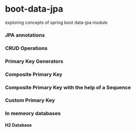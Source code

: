 # boot-data-jpa
exploring concepts of spring boot data-jpa module
### JPA annotations
### CRUD Operations
### Primary Key Generators 
### Composite Primary Key
### Composite Primary Key with the help of a Sequence 
### Custom Primary Key

### In memeory databases 
#### H2 Database 
